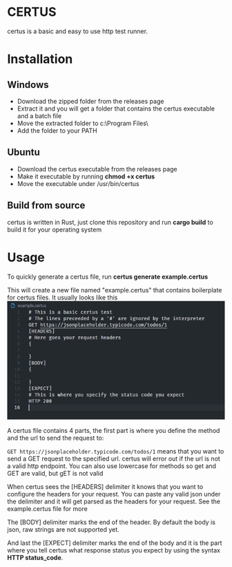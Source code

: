 # CERTUS
certus is a basic and easy to use http test runner.

# Installation

## Windows
- Download the zipped folder from the releases page
- Extract it and you will get a folder that contains the certus executable and a batch file
- Move the extracted folder to c:\Program Files\
- Add the folder to your PATH

## Ubuntu
- Download the certus executable from the releases page
- Make it executable by running **chmod +x certus**
- Move the executable under /usr/bin/certus

## Build from source
certus is written in Rust, just clone this repository and run
**cargo build** to build it for your operating system

# Usage
To quickly generate a certus file, run **certus generate example.certus**

This will create a new file named "example.certus" that contains boilerplate for certus files.
It usually looks like this
![image](image.png)

A certus file contains 4 parts, the first part is where you define the method and the url to send the request to:

`GET https://jsonplaceholder.typicode.com/todos/1` means that you want to send a GET request to the specified url. certus will error out if the url is not a valid http endpoint. You can also use lowercase for methods so get and GET are valid, but gET is not valid

When certus sees the [HEADERS] delimiter it knows that you want to configure the headers for your request. You can paste any valid json under the delimiter and it will get parsed as the headers for your request. See the example.certus file for more

The [BODY] delimiter marks the end of the header. By default the body is json, raw strings are not supported yet.

And last the [EXPECT] delimiter marks the end of the body and it is the part where you tell certus what response status you expect by using the syntax **HTTP status_code**.